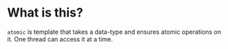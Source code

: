 # What is this?

`atomic` is template that takes a data-type and ensures atomic operations on it. One thread can access it at a time.
